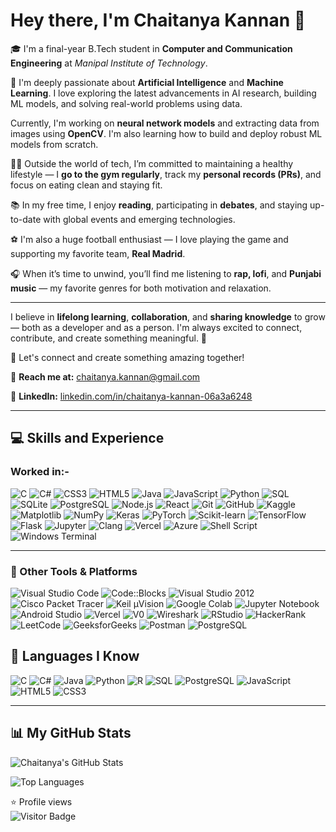 # Hey there, I'm Chaitanya Kannan 👋  

🎓 I'm a final-year B.Tech student in **Computer and Communication Engineering** at *Manipal Institute of Technology*.

🤖 I'm deeply passionate about **Artificial Intelligence** and **Machine Learning**. I love exploring the latest advancements in AI research, building ML models, and solving real-world problems using data.

Currently, I'm working on **neural network models** and extracting data from images using **OpenCV**. I'm also learning how to build and deploy robust ML models from scratch.

🏋️‍♂️ Outside the world of tech, I’m committed to maintaining a healthy lifestyle — I **go to the gym regularly**, track my **personal records (PRs)**, and focus on eating clean and staying fit.

📚 In my free time, I enjoy **reading**, participating in **debates**, and staying up-to-date with global events and emerging technologies.

⚽ I'm also a huge football enthusiast — I love playing the game and supporting my favorite team, **Real Madrid**.

🎧 When it’s time to unwind, you’ll find me listening to **rap, lofi**, and **Punjabi music** — my favorite genres for both motivation and relaxation.

---

I believe in **lifelong learning**, **collaboration**, and **sharing knowledge** to grow — both as a developer and as a person. I'm always excited to connect, contribute, and create something meaningful. 🚀

💬 Let's connect and create something amazing together!

📧 **Reach me at:** [chaitanya.kannan@gmail.com](mailto:chaitanya.kannan@gmail.com)

🔗 **LinkedIn:** [linkedin.com/in/chaitanya-kannan-06a3a6248](https://www.linkedin.com/in/chaitanya-kannan-06a3a6248)

---

## 💻 Skills and Experience

### Worked in:-

![C](https://img.shields.io/badge/C-blue?style=for-the-badge&logo=c) 
![C#](https://img.shields.io/badge/C%23-239120?style=for-the-badge&logo=c-sharp&logoColor=white) 
![CSS3](https://img.shields.io/badge/CSS3-1572B6?style=for-the-badge&logo=css3&logoColor=white) 
![HTML5](https://img.shields.io/badge/HTML5-E34F26?style=for-the-badge&logo=html5&logoColor=white) 
![Java](https://img.shields.io/badge/Java-ED8B00?style=for-the-badge&logo=java&logoColor=white) 
![JavaScript](https://img.shields.io/badge/JavaScript-F7DF1E?style=for-the-badge&logo=javascript&logoColor=black) 
![Python](https://img.shields.io/badge/Python-3776AB?style=for-the-badge&logo=python&logoColor=white) 
![SQL](https://img.shields.io/badge/SQL-4479A1?style=for-the-badge&logo=postgresql&logoColor=white) 
![SQLite](https://img.shields.io/badge/SQLite-003B57?style=for-the-badge&logo=sqlite&logoColor=white) 
![PostgreSQL](https://img.shields.io/badge/PostgreSQL-4169E1?style=for-the-badge&logo=postgresql&logoColor=white) 
![Node.js](https://img.shields.io/badge/Node.js-339933?style=for-the-badge&logo=nodedotjs&logoColor=white) 
![React](https://img.shields.io/badge/React-20232A?style=for-the-badge&logo=react&logoColor=61DAFB) 
![Git](https://img.shields.io/badge/Git-F05032?style=for-the-badge&logo=git&logoColor=white) 
![GitHub](https://img.shields.io/badge/GitHub-181717?style=for-the-badge&logo=github) 
![Kaggle](https://img.shields.io/badge/Kaggle-20BEFF?style=for-the-badge&logo=kaggle&logoColor=white) 
![Matplotlib](https://img.shields.io/badge/Matplotlib-11557C?style=for-the-badge&logo=matplotlib&logoColor=white) 
![NumPy](https://img.shields.io/badge/NumPy-013243?style=for-the-badge&logo=numpy&logoColor=white) 
![Keras](https://img.shields.io/badge/Keras-D00000?style=for-the-badge&logo=keras&logoColor=white) 
![PyTorch](https://img.shields.io/badge/PyTorch-EE4C2C?style=for-the-badge&logo=pytorch&logoColor=white) 
![Scikit-learn](https://img.shields.io/badge/Scikit--learn-F7931E?style=for-the-badge&logo=scikit-learn&logoColor=white) 
![TensorFlow](https://img.shields.io/badge/TensorFlow-FF6F00?style=for-the-badge&logo=tensorflow&logoColor=white) 
![Flask](https://img.shields.io/badge/Flask-000000?style=for-the-badge&logo=flask&logoColor=white) 
![Jupyter](https://img.shields.io/badge/Jupyter-F37626?style=for-the-badge&logo=jupyter&logoColor=white) 
![Clang](https://img.shields.io/badge/Clang-262D3A?style=for-the-badge&logo=clang&logoColor=white) 
![Vercel](https://img.shields.io/badge/Vercel-000000?style=for-the-badge&logo=vercel&logoColor=white) 
![Azure](https://img.shields.io/badge/Azure-0078D4?style=for-the-badge&logo=microsoftazure&logoColor=white) 
![Shell Script](https://img.shields.io/badge/Shell_Script-4EAA25?style=for-the-badge&logo=gnu-bash&logoColor=white) 
![Windows Terminal](https://img.shields.io/badge/Windows%20Terminal-4D4D4D?style=for-the-badge&logo=windows-terminal&logoColor=white)  

---

### 🧰 Other Tools & Platforms
![Visual Studio Code](https://img.shields.io/badge/VSCode-007ACC?style=for-the-badge&logo=visual-studio-code&logoColor=white) 
![Code::Blocks](https://img.shields.io/badge/Code::Blocks-000000?style=for-the-badge&logo=codeblocks&logoColor=white) 
![Visual Studio 2012](https://img.shields.io/badge/Visual_Studio_2012-5C2D91?style=for-the-badge&logo=visualstudio&logoColor=white) 
![Cisco Packet Tracer](https://img.shields.io/badge/Cisco_Packet_Tracer-1BA0D7?style=for-the-badge&logo=cisco&logoColor=white) 
![Keil µVision](https://img.shields.io/badge/Keil_uVision-0078D4?style=for-the-badge&logo=keil&logoColor=white) 
![Google Colab](https://img.shields.io/badge/Google_Colab-F9AB00?style=for-the-badge&logo=googlecolab&logoColor=white) 
![Jupyter Notebook](https://img.shields.io/badge/Jupyter_Notebook-F37626?style=for-the-badge&logo=jupyter&logoColor=white) 
![Android Studio](https://img.shields.io/badge/Android_Studio-3DDC84?style=for-the-badge&logo=android-studio&logoColor=white) 
![Vercel](https://img.shields.io/badge/Vercel-000000?style=for-the-badge&logo=vercel&logoColor=white) 
![V0](https://img.shields.io/badge/V0-000000?style=for-the-badge&logo=data:image/svg+xml;base64...) 
![Wireshark](https://img.shields.io/badge/Wireshark-1679A7?style=for-the-badge&logo=wireshark&logoColor=white) 
![RStudio](https://img.shields.io/badge/RStudio-75AADB?style=for-the-badge&logo=rstudio&logoColor=white) 
![HackerRank](https://img.shields.io/badge/HackerRank-2EC866?style=for-the-badge&logo=HackerRank&logoColor=white) 
![LeetCode](https://img.shields.io/badge/LeetCode-FFA116?style=for-the-badge&logo=LeetCode&logoColor=black) 
![GeeksforGeeks](https://img.shields.io/badge/GeeksforGeeks-2F8D46?style=for-the-badge&logo=GeeksforGeeks&logoColor=white)
![Postman](https://img.shields.io/badge/Postman-FF6C37?style=for-the-badge&logo=postman&logoColor=white) 
![PostgreSQL](https://img.shields.io/badge/PostgreSQL-4169E1?style=for-the-badge&logo=postgresql&logoColor=white)              

## 🧠 Languages I Know

![C](https://img.shields.io/badge/C-00599C?style=for-the-badge&logo=c&logoColor=white) 
![C#](https://img.shields.io/badge/C%23-239120?style=for-the-badge&logo=c-sharp&logoColor=white) 
![Java](https://img.shields.io/badge/Java-ED8B00?style=for-the-badge&logo=java&logoColor=white) 
![Python](https://img.shields.io/badge/Python-3776AB?style=for-the-badge&logo=python&logoColor=white) 
![R](https://img.shields.io/badge/R-276DC3?style=for-the-badge&logo=r&logoColor=white) 
![SQL](https://img.shields.io/badge/SQL-4479A1?style=for-the-badge&logo=sqlite&logoColor=white) 
![PostgreSQL](https://img.shields.io/badge/PostgreSQL-4169E1?style=for-the-badge&logo=postgresql&logoColor=white) 
![JavaScript](https://img.shields.io/badge/JavaScript-F7DF1E?style=for-the-badge&logo=javascript&logoColor=black) 
![HTML5](https://img.shields.io/badge/HTML5-E34F26?style=for-the-badge&logo=html5&logoColor=white) 
![CSS3](https://img.shields.io/badge/CSS3-1572B6?style=for-the-badge&logo=css3&logoColor=white)  

---

## 📊 My GitHub Stats

![Chaitanya's GitHub Stats](https://github-readme-stats.vercel.app/api?username=Ck243414&show_icons=true&theme=tokyonight&cache_seconds=0)  

![Top Languages](https://github-readme-stats.vercel.app/api/top-langs/?username=Ck243414&layout=compact&theme=tokyonight&cache_seconds=0)

⭐ Profile views  
![Visitor Badge](https://komarev.com/ghpvc/?username=Ck243414&color=blueviolet)
